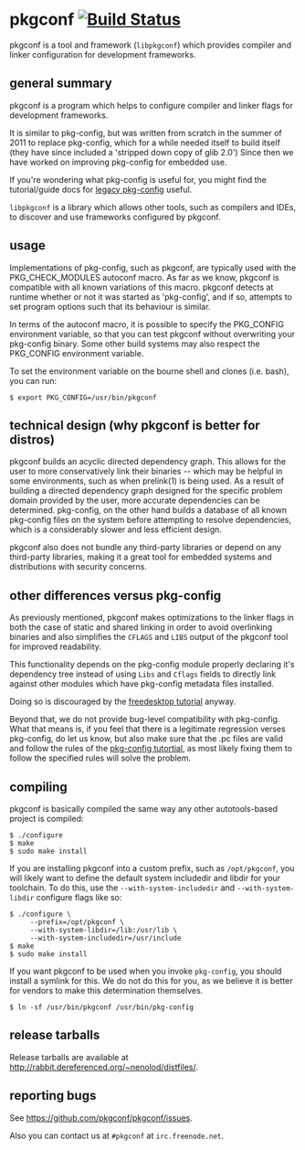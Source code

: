 # pkgconf [![Build Status](https://travis-ci.org/pkgconf/pkgconf.svg?branch=master)](https://travis-ci.org/pkgconf/pkgconf)

pkgconf is a tool and framework (`libpkgconf`) which provides compiler and linker configuration for
development frameworks.

## general summary

pkgconf is a program which helps to configure compiler and linker flags for
development frameworks.

It is similar to pkg-config, but was written from scratch in the summer of 2011
to replace pkg-config, which for a while needed itself to build itself (they have
since included a 'stripped down copy of glib 2.0')  Since then we have worked on
improving pkg-config for embedded use.

If you're wondering what pkg-config is useful for, you might find the tutorial/guide
docs for [legacy pkg-config][pcdocs] useful.

   [pcdocs]: http://people.freedesktop.org/~dbn/pkg-config-guide.html

`libpkgconf` is a library which allows other tools, such as compilers and IDEs, to
discover and use frameworks configured by pkgconf.

## usage

Implementations of pkg-config, such as pkgconf, are typically used with the
PKG_CHECK_MODULES autoconf macro.  As far as we know, pkgconf is
compatible with all known variations of this macro. pkgconf detects at
runtime whether or not it was started as 'pkg-config', and if so, attempts
to set program options such that its behaviour is similar.

In terms of the autoconf macro, it is possible to specify the PKG_CONFIG
environment variable, so that you can test pkgconf without overwriting your
pkg-config binary.  Some other build systems may also respect the PKG_CONFIG
environment variable.

To set the environment variable on the bourne shell and clones (i.e. bash), you
can run:

    $ export PKG_CONFIG=/usr/bin/pkgconf

## technical design (why pkgconf is better for distros)

pkgconf builds an acyclic directed dependency graph.  This allows for the user
to more conservatively link their binaries -- which may be helpful in some 
environments, such as when prelink(1) is being used.  As a result of building
a directed dependency graph designed for the specific problem domain provided
by the user, more accurate dependencies can be determined.  pkg-config, on the
other hand builds a database of all known pkg-config files on the system before
attempting to resolve dependencies, which is a considerably slower and less
efficient design.

pkgconf also does not bundle any third-party libraries or depend on any third-party
libraries, making it a great tool for embedded systems and distributions with
security concerns.

## other differences versus pkg-config

As previously mentioned, pkgconf makes optimizations to the linker flags in both the
case of static and shared linking in order to avoid overlinking binaries and also
simplifies the `CFLAGS` and `LIBS` output of the pkgconf tool for improved readability.

This functionality depends on the pkg-config module properly declaring it's dependency
tree instead of using `Libs` and `Cflags` fields to directly link against other modules
which have pkg-config metadata files installed.

Doing so is discouraged by the [freedesktop tutorial][fd-tut] anyway.

   [fd-tut]: http://people.freedesktop.org/~dbn/pkg-config-guide.html

Beyond that, we do not provide bug-level compatibility with pkg-config.  What that means
is, if you feel that there is a legitimate regression verses pkg-config, do let us know,
but also make sure that the .pc files are valid and follow the rules of the
[pkg-config tutortial][fd-tut], as most likely fixing them to follow the specified
rules will solve the problem.

## compiling

pkgconf is basically compiled the same way any other autotools-based project is
compiled:

    $ ./configure
    $ make
    $ sudo make install

If you are installing pkgconf into a custom prefix, such as `/opt/pkgconf`, you will
likely want to define the default system includedir and libdir for your toolchain.
To do this, use the `--with-system-includedir` and `--with-system-libdir` configure
flags like so:

    $ ./configure \
         --prefix=/opt/pkgconf \
         --with-system-libdir=/lib:/usr/lib \
         --with-system-includedir=/usr/include
    $ make
    $ sudo make install

If you want pkgconf to be used when you invoke `pkg-config`, you should install a
symlink for this.  We do not do this for you, as we believe it is better for vendors
to make this determination themselves.

    $ ln -sf /usr/bin/pkgconf /usr/bin/pkg-config

## release tarballs

Release tarballs are available at <http://rabbit.dereferenced.org/~nenolod/distfiles/>.

## reporting bugs

See <https://github.com/pkgconf/pkgconf/issues>.

Also you can contact us at `#pkgconf` at `irc.freenode.net`.
